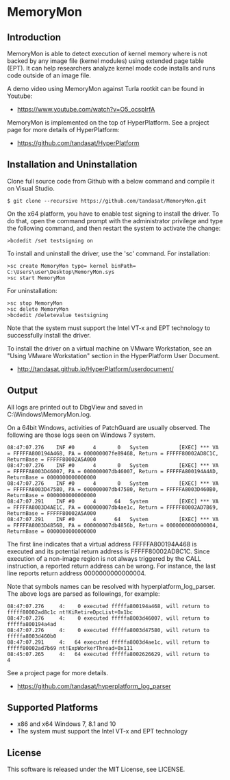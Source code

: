 MemoryMon
==========

Introduction
-------------
MemoryMon is able to detect execution of kernel memory where is not backed by
any image file (kernel modules) using extended page table (EPT). It can help
researchers analyze kernel mode code installs and runs code outside of an image
file.

A demo video using MemoryMon against Turla rootkit can be found in Youtube:
- https://www.youtube.com/watch?v=O5_ocsplrfA

MemoryMon is implemented on the top of HyperPlatform. See a project page for
more details of HyperPlatform:
- https://github.com/tandasat/HyperPlatform


Installation and Uninstallation
--------------------------------
Clone full source code from Github with a below command and compile it on Visual
Studio.

    $ git clone --recursive https://github.com/tandasat/MemoryMon.git

On the x64 platform, you have to enable test signing to install the driver.
To do that, open the command prompt with the administrator privilege and type
the following command, and then restart the system to activate the change:

    >bcdedit /set testsigning on

To install and uninstall the driver, use the 'sc' command. For installation:

    >sc create MemoryMon type= kernel binPath= C:\Users\user\Desktop\MemoryMon.sys
    >sc start MemoryMon

For uninstallation:

    >sc stop MemoryMon
    >sc delete MemoryMon
    >bcdedit /deletevalue testsigning


Note that the system must support the Intel VT-x and EPT technology to
successfully install the driver.

To install the driver on a virtual machine on VMware Workstation, see an "Using
VMware Workstation" section in the HyperPlatform User Document.
- http://tandasat.github.io/HyperPlatform/userdocument/


Output
-------
All logs are printed out to DbgView and saved in C:\Windows\MemoryMon.log.

On a 64bit Windows, activities of PatchGuard are usually observed. The following
are those logs seen on Windows 7 system.

    08:47:07.276	INF	#0	    4	    0	System         	[EXEC] *** VA = FFFFFA800194A468, PA = 000000007fe89468, Return = FFFFF80002AD8C1C, ReturnBase = FFFFF80002A5A000
    08:47:07.276	INF	#0	    4	    0	System         	[EXEC] *** VA = FFFFFA8003D46007, PA = 000000007db46007, Return = FFFFFA800194A4AD, ReturnBase = 0000000000000000
    08:47:07.276	INF	#0	    4	    0	System         	[EXEC] *** VA = FFFFFA8003D47580, PA = 000000007db47580, Return = FFFFFA8003D460B0, ReturnBase = 0000000000000000
    08:47:07.291	INF	#0	    4	   64	System         	[EXEC] *** VA = FFFFFA8003D4AE1C, PA = 000000007db4ae1c, Return = FFFFF80002AD7B69, ReturnBase = FFFFF80002A5A000
    08:47:07.291	INF	#0	    4	   64	System         	[EXEC] *** VA = FFFFFA8003D4856B, PA = 000000007db4856b, Return = 0000000000000004, ReturnBase = 0000000000000000

The first line indicates that a virtual address FFFFFA800194A468 is executed and
its potential return address is FFFFF80002AD8C1C. Since execution of a non-image
region is not always triggered by the CALL instruction, a reported return address
can be wrong. For instance, the last line reports return address 0000000000000004.

Note that symbols names can be resolved with hyperplatform_log_parser. The above
logs are parsed as followings, for example:

    08:47:07.276     4:    0 executed fffffa800194a468, will return to fffff80002ad8c1c nt!KiRetireDpcList+0x1bc
    08:47:07.276     4:    0 executed fffffa8003d46007, will return to fffffa800194a4ad
    08:47:07.276     4:    0 executed fffffa8003d47580, will return to fffffa8003d460b0
    08:47:07.291     4:   64 executed fffffa8003d4ae1c, will return to fffff80002ad7b69 nt!ExpWorkerThread+0x111
    08:45:07.265     4:   64 executed fffffa8002626629, will return to                4

See a project page for more details.
- https://github.com/tandasat/hyperplatform_log_parser


Supported Platforms
----------------------
- x86 and x64 Windows 7, 8.1 and 10
- The system must support the Intel VT-x and EPT technology


License
--------
This software is released under the MIT License, see LICENSE.
